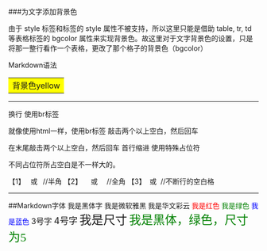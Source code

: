 ###为文字添加背景色

由于 style 标签和标签的 style 属性不被支持，所以这里只能是借助 table, tr, td 等表格标签的 bgcolor 属性来实现背景色。故这里对于文字背景色的设置，只是将那一整行看作一个表格，更改了那个格子的背景色（bgcolor）

Markdown语法

<table><tr><td bgcolor=yellow>背景色yellow</td></tr></table>

---
换行
使用br标签

就像使用html一样，使用br标签
敲击两个以上空白，然后回车

在末尾敲击两个以上空白，然后回车
首行缩进
使用特殊占位符

不同占位符所占空白是不一样大的。

【1】 &ensp;或&#8194; //半角
【2】 &emsp;或&#8195; //全角
【3】 &nbsp;或&#160; //不断行的空白格

---
##Markdown字体
<font face="黑体">我是黑体字</font>
<font face="微软雅黑">我是微软雅黑</font>
<font face="STCAIYUN">我是华文彩云</font>
<font color=red>我是红色</font>
<font color=#008000>我是绿色</font>
<font color=Blue>我是蓝色</font>
<font size=3 >3号字</font>
<font size=4 >4号字</font>
<font size=5>我是尺寸</font>
<font face="黑体" color=green size=5>我是黑体，绿色，尺寸为5</font>
